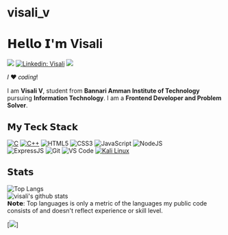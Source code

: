 # visali_v
# 𝗛𝗲𝗹𝗹𝗼 𝗜'𝗺 Visali

[![](https://img.shields.io/badge/-@visali-%23181717?style=flat-square&logo=github)](https://github.com/visali1263)
[![Linkedin: Visali](https://img.shields.io/badge/-@visali-blue?style=flat-square&logo=Linkedin&logoColor=white&link=https://www.linkedin.com/in/ghazi-khan/)](https://www.linkedin.com/in/visali-v-8b4968200/)
[![](https://img.shields.io/website?color=0ab9e6&style=flat-square&up_message=visali_portfolio&url=https%3A%2F%2Fxlbd.me)](https://visali1263.github.io/visali-s_portfolio/#hero)

𝐼 ❤️ 𝑐𝑜𝑑𝑖𝑛𝑔!

I am **Visali V**, student from **Bannari Amman Institute of Technology** pursuing **Information Technology**. I am a **Frontend Developer and Problem Solver**.

<!-- :computer: 𝙎𝙚𝙡𝙛-𝙩𝙝𝙤𝙪𝙜𝙝𝙩 𝙗𝙖𝙘𝙠-𝙚𝙣𝙙 𝙀𝙣𝙜𝙞𝙣𝙚𝙚𝙧 𝙖𝙣𝙙 𝙘𝙤𝙢𝙥𝙚𝙩𝙞𝙩𝙞𝙫𝙚 𝙥𝙧𝙤𝙜𝙧𝙖𝙢𝙢𝙚𝙧. -->

## 𝗠𝘆 𝗧𝗲𝗰𝗸 𝗦𝘁𝗮𝗰𝗸

<a href="https://github.com/search?q=user%3ADenverCoder1+language%3Ac"><img alt="C" src="https://custom-icon-badges.demolab.com/badge/C-03599C.svg?logo=c-in-hexagon&logoColor=white"></a>
<a href="https://github.com/search?q=user%3ADenverCoder1+language%3Acpp"><img alt="C++" src="https://custom-icon-badges.demolab.com/badge/C++-9C033A.svg?logo=cpp2&logoColor=white"></a>
![HTML5](https://img.shields.io/badge/-HTML5-%23E44D27?style=flat-square&logo=html5&logoColor=ffffff)
![CSS3](https://img.shields.io/badge/-CSS3-%231572B6?style=flat-square&logo=css3)
![JavaScript](https://img.shields.io/badge/-JavaScript-%23F7DF1C?style=flat-square&logo=javascript&logoColor=000000&labelColor=%23F7DF1C&color=%23FFCE5A)
![NodeJS](https://img.shields.io/badge/-NodeJS-%23F05032?style=flat-square&logo=node.js&logoColor=%23ffffff)<br>
![ExpressJS](https://img.shields.io/badge/-ExpressJS-%23F05032?style=flat-square&logo=git&logoColor=%23ffffff)
![Git](https://img.shields.io/badge/-Git-%23F05032?style=flat-square&logo=git&logoColor=%23ffffff)
![VS Code](https://img.shields.io/badge/-VSCode-%23007ACC?style=flat-square&logo=visual-studio-code)
<a href="#"><img alt="Kali Linux" src="https://img.shields.io/badge/Kali%20Linux-1793D1.svg?logo=kali-linux&logoColor=white"></a>


## 𝗦𝘁𝗮𝘁𝘀
![Top Langs](https://github-readme-stats.vercel.app/api/top-langs/?username=visali1263&theme=dracula)<br>
![visali's github stats](https://github-readme-stats.vercel.app/api?username=visali1263&show_icons=true&theme=dracula)
<br>
𝗡𝗼𝘁𝗲: Top languages is only a metric of the languages my public code consists of and doesn't reflect experience or skill level.

[![](https://github-profile-trophy.vercel.app/?username=visali1263)]
